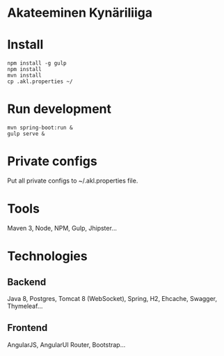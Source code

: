 Akateeminen Kynäriliiga
==========================

# Install
```
npm install -g gulp
npm install
mvn install
cp .akl.properties ~/
```
# Run development
```
mvn spring-boot:run &
gulp serve &
```


# Private configs
Put all private configs to ~/.akl.properties file. 

# Tools
Maven 3, Node, NPM, Gulp, Jhipster...

# Technologies

## Backend
Java 8, Postgres, Tomcat 8 (WebSocket), Spring, H2, Ehcache, Swagger, Thymeleaf...

## Frontend
AngularJS, AngularUI Router, Bootstrap...
